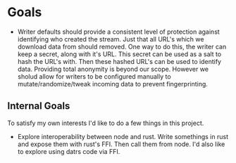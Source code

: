 # Goals

* Writer defaults should provide a consistent level of protection against identifying who created the stream. Just that all URL's which we download data from should removed. One way to do this, the writer can keep a secret, along with it's URL. This secret can be used as a salt to hash the URL's with. Then these hashed URL's can be used to identify data. Providing total anonymity is beyond our scope. However we sholud allow for writers to be configured manually to mutate/randomize/tweak incoming data to prevent fingerprinting.

## Internal Goals

To satisfy my own interests I'd like to do a few things in this project.

* Explore interoperability between node and rust. Write somethings in rust and expose them with rust's FFI. Then call them from node. I'd also like to explore using datrs code via FFI.
